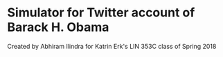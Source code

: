 # Simulator for Twitter account of Barack H. Obama
Created by Abhiram Ilindra for Katrin Erk's LIN 353C class of Spring 2018